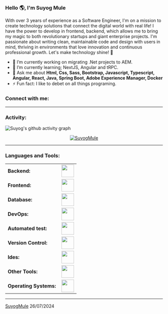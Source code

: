 <link rel="stylesheet" type='text/css' href="https://cdn.jsdelivr.net/gh/devicons/devicon@latest/devicon.min.css" />

### Hello 🌎, I'm Suyog Mule

With over 3 years of experience as a Software Engineer, I'm on a mission to create technology solutions that connect the digital world with real life! I have the power to develop in frontend, backend, which allows me to bring my magic to both revolutionary startups and giant enterprise projects. I'm passionate about writing clean, maintainable code and design with users in mind, thriving in environments that love innovation and continuous professional growth. Let's make technology shine! 🚀


  - 🔭 I’m currently working on migrating .Net projects to AEM.
  - 🌱 I’m currently learning; NextJS, Angular and tRPC.
  - 💬 Ask me about **Html, Css, Sass, Bootstrap, Javascript, Typescript, Angular, React, Java, Spring Boot, Adobe Experience Manager, Docker**
  - ⚡ Fun fact: I like to debet on all things programing.

<h3 align="left">Connect with me:</h3>
<p align="left">
<a href="https://github.com/SuyogMule" target="blank"><i align="center" class="devicon-github-original" alt="Suyog Mule" height="40" width="60" ></i>
</a>
<a href="https://www.linkedin.com/in/akio333/" target="blank"><i align="center" class="devicon-linkedin-plain colored" alt="Suyog Mule Linkedin" height="40" width="60" ></i>
</a>
</p>

------
<h3 align="left">Activity:</h3>

![Suyog's github activity graph](https://github-readme-activity-graph.vercel.app/graph?username=SuyogMule&bg_color=100f0f&color=4c5e9e&line=4c569e&point=403e41&area=true&hide_border=true)

<p align="center">
  <a href="https://github.com/SuyogMule">
    <img src="https://github-readme-streak-stats.herokuapp.com/?user=SuyogMule&&theme=tokyonight" alt="SuyogMule" />
  </a>
</p>

------
<h3 align="left">Languages and Tools:</h3>
<table>
    <tr>
        <td style="font-weight: bold; padding-right: 10px; vertical-align: center; border: none;">Backend:</td>
        <td><img height="40" src="https://skillicons.dev/icons?i=java,spring,maven,hibernate,nodejs"/></td>
    </tr>
    <tr>
        <td style="font-weight: bold; padding-right: 10px; vertical-align: center;">Frontend:</td>
        <td><img height="40" src="https://skillicons.dev/icons?i=react,angular,jquery,bootstrap,html,css,sass,js,ts"/></td>
    </tr>
    <tr>
        <td style="font-weight: bold; padding-right: 10px; vertical-align: center; border: none;">Database:</td>
        <td><img height="40" src="https://skillicons.dev/icons?i=mysql,postgresql,mongodb"/></td>
    </tr>
    <tr>
        <td style="font-weight: bold; padding-right: 10px; vertical-align: center; border: none;">DevOps:</td>
        <td><img height="40" src="https://skillicons.dev/icons?i=docker,githubactions"/></td>
    </tr>
    <tr>
        <td style="font-weight: bold; padding-right: 10px; vertical-align: center; border: none;">Automated test:</td>
        <td><img height="40" src="https://skillicons.dev/icons?i=jest,cypress"/></td>
    </tr>
    <tr>
        <td style="font-weight: bold; padding-right: 10px; vertical-align: center; border: none;">Version Control:</td>
        <td><img height="40" src="https://skillicons.dev/icons?i=git,github,gitlab,bitbucket"/></td>
    </tr>
    <tr>
        <td style="font-weight: bold; padding-right: 10px; vertical-align: center; border: none;">Ides:</td>
        <td><img height="40" src="https://skillicons.dev/icons?i=vscode,phpstorm,eclipse,visualstudio,webstorm,sublime"/></td>
    </tr>
    <tr>
        <td style="font-weight: bold; padding-right: 10px; vertical-align: center; border: none;">Other Tools:</td>
        <td><img height="40" src="https://skillicons.dev/icons?i=bash"/></td>
    </tr>
    <tr>
        <td style="font-weight: bold; padding-right: 10px; vertical-align: center; border: none;">Operating Systems:</td>
        <td><img height="40" src="https://skillicons.dev/icons?i=windows,ubuntu,debian,alpine"/></td>
    </tr>
</table>

------
[SuyogMule](https://github.com/SuyogMule)
26/07/2024
